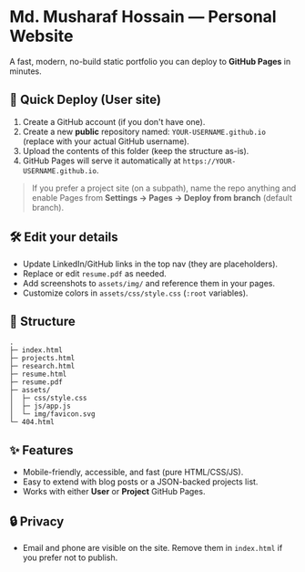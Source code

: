 # Md. Musharaf Hossain — Personal Website

A fast, modern, no-build static portfolio you can deploy to **GitHub Pages** in minutes.

## 🚀 Quick Deploy (User site)
1. Create a GitHub account (if you don't have one).
2. Create a new **public** repository named: `YOUR-USERNAME.github.io` (replace with your actual GitHub username).
3. Upload the contents of this folder (keep the structure as-is).
4. GitHub Pages will serve it automatically at `https://YOUR-USERNAME.github.io`.

> If you prefer a project site (on a subpath), name the repo anything and enable Pages from **Settings → Pages → Deploy from branch** (default branch).

## 🛠 Edit your details
- Update LinkedIn/GitHub links in the top nav (they are placeholders).
- Replace or edit `resume.pdf` as needed.
- Add screenshots to `assets/img/` and reference them in your pages.
- Customize colors in `assets/css/style.css` (`:root` variables).

## 📁 Structure
```
.
├─ index.html
├─ projects.html
├─ research.html
├─ resume.html
├─ resume.pdf
├─ assets/
│  ├─ css/style.css
│  ├─ js/app.js
│  └─ img/favicon.svg
└─ 404.html
```

## ✨ Features
- Mobile-friendly, accessible, and fast (pure HTML/CSS/JS).
- Easy to extend with blog posts or a JSON-backed projects list.
- Works with either **User** or **Project** GitHub Pages.

## 🔒 Privacy
- Email and phone are visible on the site. Remove them in `index.html` if you prefer not to publish.

